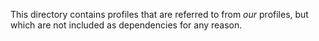 This directory contains profiles that are referred to from _our_ profiles, but which are not included as dependencies for any reason.